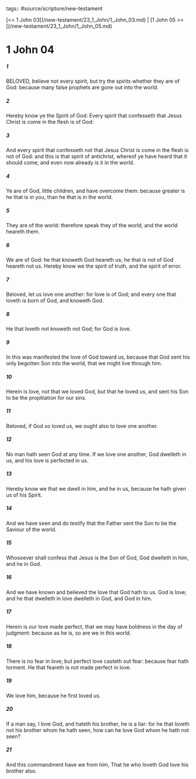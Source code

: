 tags:: #source/scripture/new-testament

[<< 1 John 03[(/new-testament/23_1_John/1_John_03.md) | [1 John 05 >>[(/new-testament/23_1_John/1_John_05.md)

# 1 John 04

##### 1

BELOVED, believe not every spirit, but try the spirits whether they are of God: because many false prophets are gone out into the world.

##### 2

Hereby know ye the Spirit of God: Every spirit that confesseth that Jesus Christ is come in the flesh is of God:

##### 3

And every spirit that confesseth not that Jesus Christ is come in the flesh is not of God: and this is that spirit of antichrist, whereof ye have heard that it should come; and even now already is it in the world.

##### 4

Ye are of God, little children, and have overcome them: because greater is he that is in you, than he that is in the world.

##### 5

They are of the world: therefore speak they of the world, and the world heareth them.

##### 6

We are of God: he that knoweth God heareth us; he that is not of God heareth not us. Hereby know we the spirit of truth, and the spirit of error.

##### 7

Beloved, let us love one another: for love is of God; and every one that loveth is born of God, and knoweth God.

##### 8

He that loveth not knoweth not God; for God is love.

##### 9

In this was manifested the love of God toward us, because that God sent his only begotten Son into the world, that we might live through him.

##### 10

Herein is love, not that we loved God, but that he loved us, and sent his Son to be the propitiation for our sins.

##### 11

Beloved, if God so loved us, we ought also to love one another.

##### 12

No man hath seen God at any time. If we love one another, God dwelleth in us, and his love is perfected in us.

##### 13

Hereby know we that we dwell in him, and he in us, because he hath given us of his Spirit.

##### 14

And we have seen and do testify that the Father sent the Son to be the Saviour of the world.

##### 15

Whosoever shall confess that Jesus is the Son of God, God dwelleth in him, and he in God.

##### 16

And we have known and believed the love that God hath to us. God is love; and he that dwelleth in love dwelleth in God, and God in him.

##### 17

Herein is our love made perfect, that we may have boldness in the day of judgment: because as he is, so are we in this world.

##### 18

There is no fear in love; but perfect love casteth out fear: because fear hath torment. He that feareth is not made perfect in love.

##### 19

We love him, because he first loved us.

##### 20

If a man say, I love God, and hateth his brother, he is a liar: for he that loveth not his brother whom he hath seen, how can he love God whom he hath not seen?

##### 21

And this commandment have we from him, That he who loveth God love his brother also.

